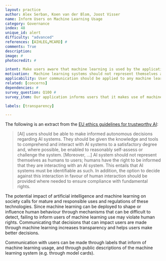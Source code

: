 ```yaml
---
layout: practice
author: Alex Serban, Koen van der Blom, Joost Visser
name: Inform Users on Machine Learning Usage
category: Governance
index: 48
unique_id: alert
difficulty: "advanced"
references: [AIHLEG,MCARD] #
comments: True
description:
image: #
photocredit: #

intent: Make users aware that machine learning is used by the application, what it is used for, and what its limitations are. This allows users to understand better how to use, or not use the application. #
motivation:  Machine learning systems should not represent themselves as humans to users. Humans have the right to know that they are interacting with a machine learning system. #
applicability: User communication should be applied to any machine learning application. #
related: [concerns]
dependencies: #
survey_question: Q100 #
survey_item: Our application informs users that it makes use of machine learning and describes its intended use and limitations.

labels: [transparency]

---
```


The following is an extract from the <a href="https://ec.europa.eu/digital-single-market/en/news/ethics-guidelines-trustworthy-ai">EU ethics guidelines for trustworthy AI</a>:

> [AI] users should be able to make informed autonomous decisions regarding AI systems. They should be given the knowledge and tools to comprehend and interact with AI systems to a satisfactory degree and, where possible, be enabled to reasonably self-assess or challenge the system.
> [Moreover, ...] AI system should not  represent  themselves  as  humans  to  users; humans have  the  right  to  be informed  that they  are  interacting  with  an  AI  system.  This  entails  that AI  systems must be identifiable  as  such.  In addition,  the  option  to  decide  against  this  interaction  in  favour  of  human  interaction  should  be  provided where needed  to  ensure  compliance  with  fundamental  rights.

The potential impact of artificial intelligence and machine learning on society calls for mature and responsible uses and regulations of these technologies.
Since machine learning can be deployed to shape or influence human behaviour through mechanisms that can be difficult to detect, failing to inform users of machine learning use may violate human rights.
Communicating that decisions that can impact users are made through machine learning increases transparency and helps users make better decisions.

Communication with users can be made through labels that inform of machine learning usage, and through public descriptions of the machine learning system (e.g. through model cards).

